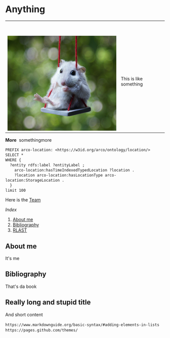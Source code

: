 <h1>Anything</h1> 

<table cellspacing="0">
<tbody>
<tr>
<td>
<p>&nbsp;</p> <img src="f3bb459e1ecb5f269032dc644f1681b4.png" style="width:400px;height:300px;"> 
</td>
<td>
<p>&nbsp;</p>

This is like something
</td>
</tr>
</tbody>
</table>

<p><strong>More</strong>&nbsp; somethingmore</p>

```SPARQL
PREFIX arco-location: <https://w3id.org/arco/ontology/location/>
SELECT *
WHERE {
  ?entity rdfs:label ?entityLabel ; 
    arco-location:hasTimeIndexedTypedLocation ?location .
    ?location arco-location:hasLocationType arco-location:StorageLocation .
  }
limit 100

```
Here is the [Team](Team.md)

*Index*
1. [About me](#about-me)
2. [Bibliography](#bibliography)
3. [RLAST](#really-long-and-stupid-title)

## About me
It's me

## Bibliography
That's da book

## Really long and stupid title
And short content

```https://www.markdownguide.org/basic-syntax/#adding-elements-in-lists```
```https://pages.github.com/themes/```
